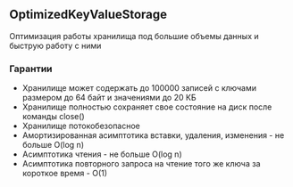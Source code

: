 ## OptimizedKeyValueStorage

Оптимизация работы хранилища под большие объемы данных и быструю работу с ними

### Гарантии

* Хранилище может содержать до 100000 записей с ключами размером до 64 байт и значениями до 20 КБ
* Хранилище полностью сохраняет свое состояние на диск после команды close()
* Хранилище потокобезопасное
* Амортизированная асимптотика вставки, удаления, изменения - не больше  O(log n)
* Асимптотика чтения - не больше O(log n)
* Асимптотика повторного запроса на чтение того же ключа за короткое время - O(1)
